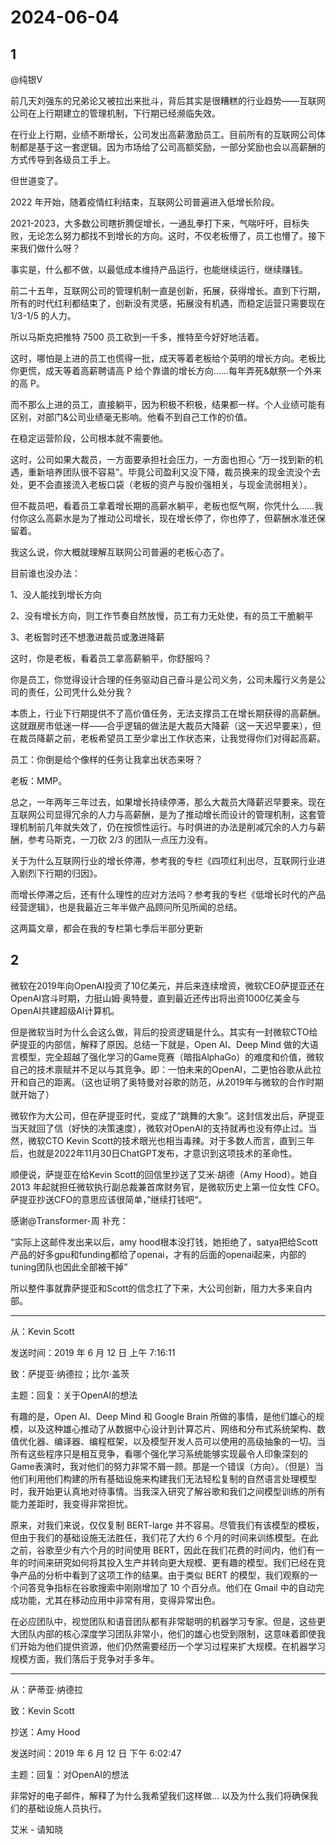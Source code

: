 # 2024-06-04

## 1


@纯银V

前几天刘强东的兄弟论又被拉出来批斗，背后其实是很糟糕的行业趋势——互联网公司在上行期建立的管理机制，下行期已经濒临失效。

在行业上行期，业绩不断增长，公司发出高薪激励员工。目前所有的互联网公司体制都是基于这一套逻辑。因为市场给了公司高额奖励，一部分奖励也会以高薪酬的方式传导到各级员工手上。

但世道变了。

2022 年开始，随着疫情红利结束，互联网公司普遍进入低增长阶段。

2021-2023，大多数公司瞎折腾促增长，一通乱拳打下来，气喘吁吁，目标失败，无论怎么努力都找不到增长的方向。这时，不仅老板懵了，员工也懵了。接下来我们做什么呀？

事实是，什么都不做，以最低成本维持产品运行，也能继续运行，继续赚钱。

前二十五年，互联网公司的管理机制一直是创新，拓展，获得增长。直到下行期，所有的时代红利都结束了，创新没有灵感，拓展没有机遇，而稳定运营只需要现在 1/3-1/5 的人力。

所以马斯克把推特 7500 员工砍到一千多，推特至今好好地活着。

这时，哪怕是上进的员工也慌得一批，成天等着老板给个英明的增长方向。老板比你更慌，成天等着高薪聘请高 P 给个靠谱的增长方向……每年弄死&献祭一个外来的高 P。

而不那么上进的员工，直接躺平，因为积极不积极，结果都一样。个人业绩可能有区别，对部门&公司业绩毫无影响。他看不到自己工作的价值。

在稳定运营阶段，公司根本就不需要他。

这时，公司如果大裁员，一方面要承担社会压力，一方面也担心 “万一找到新的机遇，重新培养团队很不容易”。毕竟公司盈利又没下降，裁员换来的现金流没个去处，更不会直接流入老板口袋（老板的资产与股价强相关，与现金流弱相关）。

但不裁员吧，看着员工拿着增长期的高薪水躺平，老板也怄气啊，你凭什么……我付你这么高薪水是为了推动公司增长，现在增长停了，你也停了，但薪酬水准还保留着。

我这么说，你大概就理解互联网公司普遍的老板心态了。

目前谁也没办法：

1、没人能找到增长方向

2、没有增长方向，则工作节奏自然放慢，员工有力无处使，有的员工干脆躺平

3、老板暂时还不想激进裁员或激进降薪

这时，你是老板，看着员工拿高薪躺平，你舒服吗？

你是员工，你觉得设计合理的任务驱动自己奋斗是公司义务，公司未履行义务是公司的责任，公司凭什么处分我？

本质上，行业下行期提供不了高价值任务，无法支撑员工在增长期获得的高薪酬。这就跟房市低迷一样——合乎逻辑的做法是大裁员大降薪（这一天迟早要来），但在裁员降薪之前，老板希望员工至少拿出工作状态来，让我觉得你们对得起高薪。

员工：你倒是给个像样的任务让我拿出状态来呀？

老板：MMP。

总之，一年两年三年过去，如果增长持续停滞，那么大裁员大降薪迟早要来。现在互联网公司显得冗余的人力与高薪酬，是为了推动增长而设计的管理机制，这套管理机制前几年就失效了，仍在按惯性运行。与时俱进的办法是削减冗余的人力与薪酬，参考马斯克，一刀砍 2/3 的团队一点压力没有。

关于为什么互联网行业的增长停滞，参考我的专栏《四项红利出尽，互联网行业进入剧烈下行期的归因》。

而增长停滞之后，还有什么理性的应对方法吗？参考我的专栏《低增长时代的产品经营逻辑》，也是我最近三年半做产品顾问所见所闻的总结。

这两篇文章，都会在我的专栏第七季后半部分更新






## 2


微软在2019年向OpenAI投资了10亿美元，并后来连续增资，微软CEO萨提亚还在OpenAI宫斗时期，力挺山姆·奥特曼，直到最近还传出将出资1000亿美金与OpenAI共建超级AI计算机。

但是微软当时为什么会这么做，背后的投资逻辑是什么。其实有一封微软CTO给萨提亚的内部信，解释了原因。总结一下就是，Open AI、Deep Mind 做的大语言模型，完全超越了强化学习的Game竞赛（暗指AlphaGo）的难度和价值，微软自己的技术禀赋并不足以与其竞争。即：一怕未来的OpenAI，二更怕谷歌从此拉开和自己的距离。（这也证明了奥特曼对谷歌的防范，从2019年与微软的合作时期就开始了）

微软作为大公司，但在萨提亚时代，变成了“跳舞的大象”。这封信发出后，萨提亚当天就回了信（好快的决策速度），微软对OpenAI的支持就再也没有停止过。当然，微软CTO Kevin Scott的技术眼光也相当毒辣。对于多数人而言，直到三年后，也就是2022年11月30日ChatGPT发布，才意识到这项技术的革命性。

顺便说，萨提亚在给Kevin Scott的回信里抄送了艾米·胡德（Amy Hood）。她自 2013 年起就担任微软执行副总裁兼首席财务官，是微软历史上第一位女性 CFO。萨提亚抄送CFO的意思应该很简单，”继续打钱吧“。

感谢@Transformer-周 补充：

“实际上这邮件发出来以后，amy hood根本没打钱，她拒绝了，satya把给Scott产品的好多gpu和funding都给了openai，才有的后面的openai起来，内部的tuning团队也因此全部被干掉”

所以整件事就靠萨提亚和Scott的信念扛了下来，大公司创新，阻力大多来自内部。

***

从：Kevin Scott

发送时间：2019 年 6 月 12 日 上午 7:16:11

致：萨提亚·纳德拉；比尔·盖茨

主题：回复：关于OpenAI的想法

有趣的是，Open AI、Deep Mind 和 Google Brain 所做的事情，是他们雄心的规模，以及这种雄心推动了从数据中心设计到计算芯片、网络和分布式系统架构、数值优化器、编译器、编程框架，以及模型开发人员可以使用的高级抽象的一切。当所有这些程序只是相互竞争，看哪个强化学习系统能够实现最令人印象深刻的Game表演时，我对他们的努力非常不屑一顾。那是一个错误（方向）。（但是）当他们利用他们构建的所有基础设施来构建我们无法轻松复制的自然语言处理模型时，我开始更认真地对待事情。当我深入研究了解谷歌和我们之间模型训练的所有能力差距时，我变得非常担忧。

原来，对我们来说，仅仅复制 BERT-large 并不容易。尽管我们有该模型的模板，但由于我们的基础设施无法胜任，我们花了大约 6 个月的时间来训练模型。在此之前，谷歌至少有六个月的时间使用 BERT，因此在我们花费的时间内，他们有一年的时间来研究如何将其投入生产并转向更大规模、更有趣的模型。我们已经在竞争产品的分析中看到了这项工作的结果。由于类似 BERT 的模型，我们观察的一个问答竞争指标在谷歌搜索中刚刚增加了 10 个百分点。他们在 Gmail 中的自动完成功能，尤其在移动应用中非常有用，变得异常出色。

在必应团队中，视觉团队和语音团队都有非常聪明的机器学习专家。但是，这些更大团队内部的核心深度学习团队非常小，他们的雄心也受到限制，这意味着即使我们开始为他们提供资源，他们仍然需要经历一个学习过程来扩大规模。在机器学习规模方面，我们落后于竞争对手多年。

***

从：萨蒂亚·纳德拉

致：Kevin Scott

抄送：Amy Hood

发送时间：2019 年 6 月 12 日 下午 6:02:47

主题：回复：对OpenAI的想法

非常好的电子邮件，解释了为什么我希望我们这样做... 以及为什么我们将确保我们的基础设施人员执行。

艾米 - 请知晓








